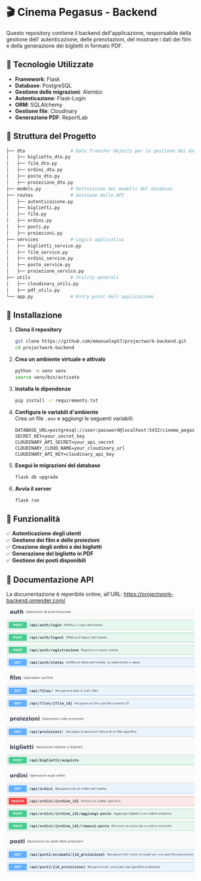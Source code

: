# 🎬 Cinema Pegasus - Backend

Questo repository contiene il backend dell'applicazione, responsabile della gestione dell' autenticazione, delle prenotazioni, del mostrare i dati dei film e della generazione dei biglietti in formato PDF.

## 📌 Tecnologie Utilizzate

- **Framework**: Flask
- **Database**: PostgreSQL
- **Gestione delle migrazioni**: Alembic
- **Autenticazione**: Flask-Login
- **ORM**: SQLAlchemy
- **Gestione file**: Cloudinary
- **Generazione PDF**: ReportLab

## 📁 Struttura del Progetto

```bash
├── dto                 # Data Transfer Objects per la gestione dei dati
│   ├── biglietto_dto.py
│   ├── film_dto.py
│   ├── ordini_dto.py
│   ├── posto_dto.py
│   ├── proiezione_dto.py
├── models.py           # Definizione dei modelli del database
├── routes              # Gestione delle API
│   ├── autenticazione.py
│   ├── biglietti.py
│   ├── film.py
│   ├── ordini.py
│   ├── posti.py
│   ├── proiezioni.py
├── services            # Logica applicativa
│   ├── biglietti_service.py
│   ├── film_service.py
│   ├── ordini_service.py
│   ├── posto_service.py
│   ├── proiezione_service.py
├── utils               # Utility generali
│   ├── cloudinary_utils.py
│   ├── pdf_utils.py
└── app.py              # Entry point dell'applicazione
```

## 🚀 Installazione

1. **Clona il repository**
   ```bash
   git clone https://github.com/emanuelep57/projectwork-backend.git
   cd projectwork-backend
   ```

2. **Crea un ambiente virtuale e attivalo**
   ```bash
   python -m venv venv
   source venv/bin/activate
   ```

3. **Installa le dipendenze**
   ```bash
   pip install -r requirements.txt
   ```

4. **Configura le variabili d'ambiente**  
   Crea un file `.env` e aggiungi le seguenti variabili:
   ```env
   DATABASE_URL=postgresql://user:password@localhost:5432/cinema_pegasus
   SECRET_KEY=your_secret_key
   CLOUDINARY_API_SECRET=your_api_secret
   CLOUDINARY_CLOUD_NAME=your_cloudinary_url
   CLOUDINARY_API_KEY=cloudinary_api_key
   ```

5. **Esegui le migrazioni del database**
   ```bash
   flask db upgrade
   ```

6. **Avvia il server**
   ```bash
   flask run
   ```

## 📌 Funzionalità

✅ **Autenticazione degli utenti**  
✅ **Gestione dei film e delle proiezioni**  
✅ **Creazione degli ordini e dei biglietti**  
✅ **Generazione del biglietto in PDF**  
✅ **Gestione dei posti disponibili**

## 📜 Documentazione API
La documentazione è reperibile online, all'URL: https://projectwork-backend.onrender.com/

![documentazione delle api](documentazione-api.png)



